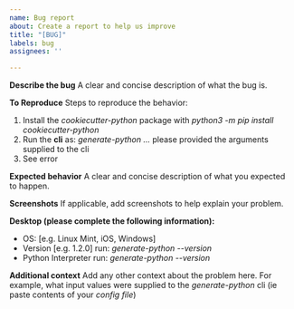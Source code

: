 ```yaml
---
name: Bug report
about: Create a report to help us improve
title: "[BUG]"
labels: bug
assignees: ''

---
```


**Describe the bug**
A clear and concise description of what the bug is.

**To Reproduce**
Steps to reproduce the behavior:
1. Install the *cookiecutter-python* package with *python3 -m pip install cookiecutter-python*
2. Run the **cli** as: *generate-python ...*
   please provided the arguments supplied to the cli
3. See error

**Expected behavior**
A clear and concise description of what you expected to happen.

**Screenshots**
If applicable, add screenshots to help explain your problem.

**Desktop (please complete the following information):**
 - OS: [e.g. Linux Mint, iOS, Windows]
 - Version [e.g. 1.2.0]
   run: *generate-python --version*
 - Python Interpreter
   run: *generate-python --version*


**Additional context**
Add any other context about the problem here.
For example, what input values were supplied to the *generate-python*
cli (ie paste contents of your *config file*)
